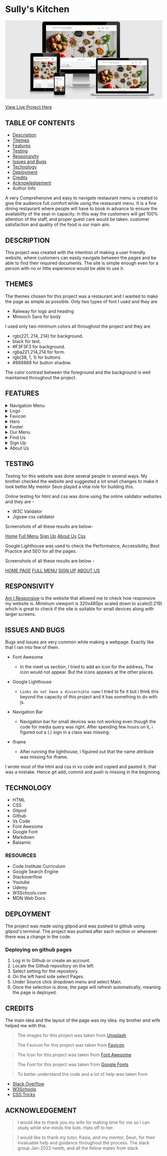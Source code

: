 # Sully's Kitchen
![Am i Responsive image](/assets/docs/responsive.png)

[View Live Project Here](https://shahid129.github.io/sully-s-kitchen/index.html)

## TABLE OF CONTENTS

- [Description](#description)
- [Themes](#themes)
- [Features](#features)
- [Testing](#testing)
- [Responsivity](#responsivity)
- [Issues and Bugs](#issuesandbugs)
- [Technology](#echnology)
- [Deployment](#deployment) 
- [Credits](#credits)
- [Acknowledgement](#acknowledgement)
- Author Info

A very Comprehensive and easy to navigate restaurant menu is created to give the audience full comfort while using the restaurant menu. It is a fine dining restaurant where people will have to book in advance to ensure the availability of the seat-in capacity. in this way the customers will get 100% attention of the staff, and proper guest care would be taken. customer satisfaction and quality of the food is our main aim.

## DESCRIPTION
This project was created with the intention of making a user friendly website, where customers can easily navigate between the pages and be able to find their required documents. The site is simple enough even for a person with no or little experience would be able to use it.
  
## THEMES
The themes chosen for this project was a restaurant and I wanted to make the page as simple as possible. Only two types of font I used and they are 

 - Raleway for logo and heading
 - Mmooch Sans for body

 I used only two minimum colors all throughout the project and they are
 - rgb(221, 214, 214) for background.
 - black for text.
 - #F3F3F3 for background.
 - rgba221,214,214 for form.
 - rgb(38, 1, 1) for buttons
 - #888888 for button shadow.

The color contrast between the foreground and the background is well maintained throughout the project.

## FEATURES

 <details>
 <summary> Navigation Menu</summary>
[See Image](/assets/docs/navigation.png)
The Navigation Menu is inside the header section and stays on the right hand side of the laptop screen. As the screen becomes smaller, or on small mobile device the menus comes down the logo. I did not use the hamburger menu because I tried to stick to course module as much as I could, even though I used css flexbox.
</details>

 
<details>
<summary>Logo</summary>

[See Image](/assets/docs/logo.png)
Logo is simply the name of the restaurant with a sub heading underneath it. The logo creates a link to the home page and can be accessed from anywhere within the site.
</details>


<details>
<summary>Favicon</summary>

[See Image](/assets/docs/favicon.png)
Favicon is simply  the first two letters of Sully's Kitchen. Blue background with white text gives a nice, clean professional look Favicon is created using the [favicon](https://favicon.io/favicon-generator/) website.
</details>

<details>
<summary>Hero</summary>

[See Image](/assets/docs/hero.png)

The Hero image was chosen very carefully to give a good flavour of curry and Indian restaurant. Different types of spices and seeds gives a proper indication about what type of restaurant is this.
</details>


<details>
<summary>Footer</summary>

[See Image](/assets/docs/footer.png)

The footer section includes all the social media links that Sully's Restaurant is connected with. The name of the social media is specified along with its logo so that anyone can understand. the layout stays same for even smaller devices up to 252px. Footer is situated at the bottom of all the pages.
</details>

<details>
<summary>Our Menu</summary>

[See Image](/assets/docs/our-menu.png)

The our menu section is placed in the first page without creating a menu option. I thought it would be easier for customers to see the menu as soon as the visit the site. They do not have to look for menu in navigation bar. At the bottom of the menu there is a [FULL MENU](/assets/docs/more-menu.png) button which will take them to the rest of the menu. The full menu page has two sections. First section has the rest of the main course. The second section has sides, drinks and desserts with their price indicated in the menu.
</details>

<details>
<summary>Find Us</summary>

[See Image](/assets/docs/find-us.png)

Find us section is situated at the bottom of the main page just above the footer. It includes a map with exact location on it, an imaginary address of the location and message us section. In the message us section a customer can contact us directly by putting their details in it.
</details>

<details>
<summary>Sign Up</summary>

[See Image](/assets/docs/sign-up.png)

Sign Up section can be accessed from the navigation menu. Background shadow is added to the sign up form so it looks like the form is floating. it also has transparent look. Customers can sign up with the restaurant to keep themselves updated with seasonal promotion and changes in menu.
</details>

<details>
<summary>About Us</summary>

[See Image](/assets/docs/about-us.png)

About Us page multiple section. A short description about our company followed by what are the services we do. Few pictures of curry, desserts and images of our fine dining restaurant. At the bottom it has opening hours for lunch and dinner.
</details>

## TESTING

Testing for this website was done several people in several ways. My brother checked the website and suggested a lot small changes to make it look better.My mentor Seun played a vital role for building this.

Online testing for html and css was done using the online validator websites and they are -

- W3C Validator
- Jigsaw css validator

Screenshots of all these results are below-

[Home](/assets/docs/home.png) [Full Menu](/assets/docs/full-menu.png) [Sign Up](/assets/docs/signup.png) [About Us](/assets/docs/aboutus.png) [Css](/assets/docs/css.png)

Google Lighthouse was used to check the Performance, Accessibility, Best Practice and SEO for all the pages. 

Screenshots of all these results are below -

[HOME PAGE](/assets/docs/lightouse-home.png)
[FULL MENU](/assets/docs/lightouse-fullmenu.png)
[SIGN UP](/assets/docs/lightouse-signup.png)
[ABOUT US](/assets/docs/lighthouse-aboutus.png)


## RESPONSIVITY
[Am I Responsive](http://ami.responsivedesign.is/#) is the website that allowed me to check how responsive my website is. Minimum viewport is 320x480px scaled down to scale(0.219) which is great to check if the site is suitable for small devices along with larger screens. 

## ISSUES AND BUGS

Bugs and issues are very common while making a webpage. Exactly like that I ran into few of them. 
- Font Awesome 
    - In the meet us section, I tried to add an icon for the address, The icon would not appear. But the icons appears at the other places.

- Google Lighthouse
    -  `Links do not have a discernible name`
    I tried to fix it but i think this beyond the capacity of this project and it has something to do with js.
     
- Navigation Bar
    - Navigation bar for small devices was not working even though the code for media query was right. After spending few hours on it, i figured out a (.) sign in a class was missing.
- Iframe 
    - After running the lighthouse, i figuired out that the name attribute was missing for iframe.

I wrote most of the html and css in vs code and copied and pasted it. that was a mistake. Hence git add, commit and push is missing in the beginning.

## TECHNOLOGY
- HTML
- CSS
- Gitpod
- Github
- Vs Code
- Font Awesome
- Google Font
- Markdown
- Balsamic

### RESOURCES
- Code Institute Curriculum
- Google Search Engine
- Stackoverflow
- Youtube
- Udemy
- W3Schools.com
- MDN Web Docs

## DEPLOYMENT

The project was made using gitpod and was pushed to github using gitpod's terminal. The project was pushed after each section or whenever there was a change in the code.

### Deploying on github pages
1. Log in to Github or create an account.
2. Locate the Github repository on the left.
3. Select setting for the repository.
4. On the left hand side select Pages.
5. Under Source click dropdown menu and select Main.
6. Once the selection is done, the page will refresh automatically, meaning the page is deployed.


## CREDITS
The main idea and the layout of the page was my idea. my brother and wife helped me with this.

>The images for this project was taken from [Unsplash](https://unsplash.com/)

>The Favicon for this project was taken from [Favicon](https://favicon.io/)

>The Icon for this project was taken from [Font Awesome](https://fontawesome.com/)

>The Font for this project was taken from [Google Fonts](https://fonts.google.com/)

> To better understand the code and a lot of help was taken from
- [Stack Overflow](https://stackoverflow.com/)
- [W3Schools](https://www.w3schools.com/)
- [CSS Tricks](https://css-tricks.com/)

## ACKNOWLEDGEMENT


> I would like to thank you my wife for making time for me so i can study while she minds the kids. Hats off to her.

> I would like to thank my tutor, Kasia, and my mentor, Seun, for their invaluable help and guidance throughout the process. The slack group Jan-2022-lwetb, and all the fellow mates from slack

